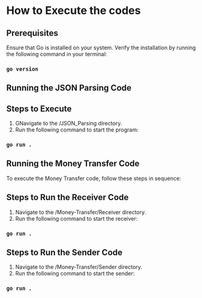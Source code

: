 # How to Execute the codes

## Prerequisites

Ensure that Go is installed on your system. Verify the installation by running the following command in your terminal:
### `go version`

## Running the JSON Parsing Code

## Steps to Execute
1) GNavigate to the /JSON_Parsing directory.
2) Run the following command to start the program:
### `go run .`

## Running the Money Transfer Code

To execute the Money Transfer code, follow these steps in sequence:

## Steps to Run the Receiver Code
1) Navigate to the /Money-Transfer/Receiver directory.
2) Run the following command to start the receiver:
### `go run .`

## Steps to Run the Sender Code
1) Navigate to the /Money-Transfer/Sender directory.
2) Run the following command to start the sender:
### `go run .`



